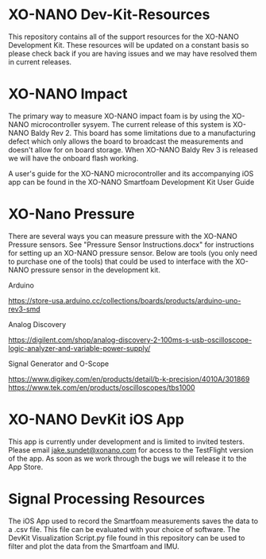 # XO-NANO Dev-Kit-Resources
This repository contains all of the support resources for the XO-NANO Development Kit. These resources will be updated on a constant basis so please check back if you are having issues and we may have resolved them in current releases.

# XO-NANO Impact
The primary way to measure XO-NANO impact foam is by using the XO-NANO microcontroller sysyem. The current release of this system is XO-NANO Baldy Rev 2. This board has some limitations due to a manufacturing defect which only allows the board to broadcast the measurements and doesn't allow for on board storage. When XO-NANO Baldy Rev 3 is released we will have the onboard flash working.

A user's guide for the XO-NANO microcontroller and its accompanying iOS app can be found in the XO-NANO Smartfoam Development Kit User Guide

# XO-Nano Pressure
There are several ways you can measure pressure with the XO-NANO Pressure sensors. See "Pressure Sensor Instructions.docx" for instructions for setting up an XO-NANO pressure sensor. Below are tools (you only need to purchase one of the tools) that could be used to interface with the XO-NANO pressure sensor in the development kit.

Arduino

https://store-usa.arduino.cc/collections/boards/products/arduino-uno-rev3-smd

Analog Discovery

https://digilent.com/shop/analog-discovery-2-100ms-s-usb-oscilloscope-logic-analyzer-and-variable-power-supply/

Signal Generator and O-Scope

https://www.digikey.com/en/products/detail/b-k-precision/4010A/301869
https://www.tek.com/en/products/oscilloscopes/tbs1000

# XO-NANO DevKit iOS App
This app is currently under development and is limited to invited testers. Please email jake.sundet@xonano.com for access to the TestFlight version of the app. As soon as we work through the bugs we will release it to the App Store.

# Signal Processing Resources
The iOS App used to record the Smartfoam measurements saves the data to a .csv file. This file can be evaluated with your choice of software. The DevKit Visualization Script.py file found in this repository can be used to filter and plot the data from the Smartfoam and IMU.
